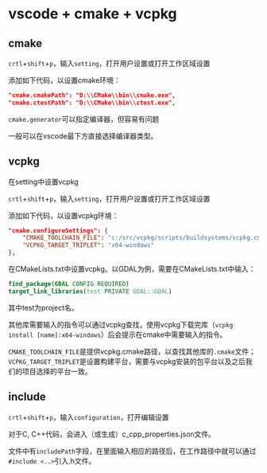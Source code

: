 # vscode + cmake + vcpkg

## cmake

`crtl`+`shift`+`p`，输入`setting`，打开用户设置或打开工作区域设置

添加如下代码，以设置cmake环境：

```json
"cmake.cmakePath": "D:\\CMake\\bin\\cmake.exe",
"cmake.ctestPath": "D:\\CMake\\bin\\ctest.exe",
```

`cmake.generator`可以指定编译器，但容易有问题

一般可以在vscode最下方直接选择编译器类型。

## vcpkg

在setting中设置vcpkg

`crtl`+`shift`+`p`，输入`setting`，打开用户设置或打开工作区域设置

添加如下代码，以设置vcpkg环境：

```json
"cmake.configureSettings": {
    "CMAKE_TOOLCHAIN_FILE": "c:/src/vcpkg/scripts/buildsystems/vcpkg.cmake",
    "VCPKG_TARGET_TRIPLET": "x64-windows"
},
```

在CMakeLists.txt中设置vcpkg。以GDAL为例，需要在CMakeLists.txt中输入：

```cmake
find_package(GDAL CONFIG REQUIRED)
target_link_libraries(test PRIVATE GDAL::GDAL)
```

其中test为project名。

其他库需要输入的指令可以通过vcpkg查找，使用vcpkg下载完库（`vcpkg install [name]:x64-windows`）后会提示在cmake中需要输入的指令。


`CMAKE_TOOLCHAIN_FILE`是提供vcpkg.cmake路径，以查找其他库的`.cmake`文件；`VCPKG_TARGET_TRIPLET`是设置构建平台，需要与vcpkg安装的包平台以及之后我们的项目选择的平台一致。

## include

`crtl`+`shift`+`p`，输入`configuration`，打开编辑设置

对于C, C++代码，会进入（或生成）c_cpp_properties.json文件。

文件中有`includePath`字段，在里面输入相应的路径后，在工作路径中就可以通过`#include <..>`引入.h文件。
